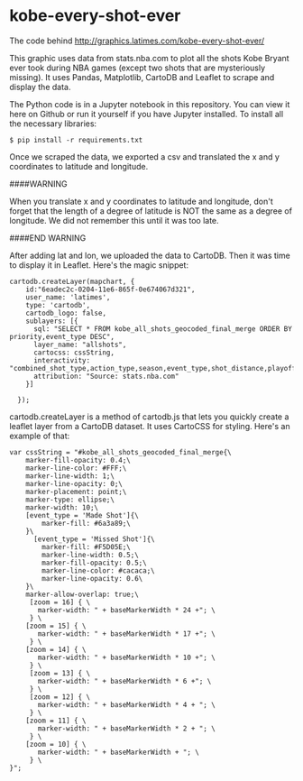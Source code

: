 # kobe-every-shot-ever
The code behind http://graphics.latimes.com/kobe-every-shot-ever/

This graphic uses data from stats.nba.com to plot all the shots Kobe Bryant ever took during NBA games (except two shots that are mysteriously missing). It uses Pandas, Matplotlib, CartoDB and Leaflet to scrape and display the data.

The Python code is in a Jupyter notebook in this repository. You can view it here on Github or run it yourself if you have Jupyter installed. To install all the necessary libraries:
	
	$ pip install -r requirements.txt

Once we scraped the data, we exported a csv and translated the x and y coordinates to latitude and longitude.

####WARNING

When you translate x and y coordinates to latitude and longitude, don't forget that the length of a degree of latitude is NOT the same as a degree of longitude. We did not remember this until it was too late.

####END WARNING

After adding lat and lon, we uploaded the data to CartoDB. Then it was time to display it in Leaflet. Here's the magic snippet:
	
	cartodb.createLayer(mapchart, {
	    id:"6eadec2c-0204-11e6-865f-0e674067d321",
	    user_name: 'latimes',
	    type: 'cartodb',
	    cartodb_logo: false,
	    sublayers: [{
	      sql: "SELECT * FROM kobe_all_shots_geocoded_final_merge ORDER BY priority,event_type DESC",
	      layer_name: "allshots",
	      cartocss: cssString,
	      interactivity: "combined_shot_type,action_type,season,event_type,shot_distance,playoffs,opponent,game_date",
	      attribution: "Source: stats.nba.com"
	    }]

	  });

cartodb.createLayer is a method of cartodb.js that lets you quickly create a leaflet layer from a CartoDB dataset. It uses CartoCSS for styling. Here's an example of that:

	var cssString = "#kobe_all_shots_geocoded_final_merge{\
	    marker-fill-opacity: 0.4;\
	    marker-line-color: #FFF;\
	    marker-line-width: 1;\
	    marker-line-opacity: 0;\
	    marker-placement: point;\
	    marker-type: ellipse;\
	    marker-width: 10;\
	    [event_type = 'Made Shot']{\
	        marker-fill: #6a3a89;\
	    }\
	      [event_type = 'Missed Shot']{\
	        marker-fill: #F5D05E;\
	        marker-line-width: 0.5;\
	        marker-fill-opacity: 0.5;\
	        marker-line-color: #cacaca;\
	        marker-line-opacity: 0.6\
	    }\
	    marker-allow-overlap: true;\
	     [zoom = 16] { \
	       marker-width: " + baseMarkerWidth * 24 +"; \
	     } \
	    [zoom = 15] { \
	       marker-width: " + baseMarkerWidth * 17 +"; \
	     } \
	    [zoom = 14] { \
	       marker-width: " + baseMarkerWidth * 10 +"; \
	     } \
	     [zoom = 13] { \
	       marker-width: " + baseMarkerWidth * 6 +"; \
	     } \
	     [zoom = 12] { \
	       marker-width: " + baseMarkerWidth * 4 + "; \
	     } \
	    [zoom = 11] { \
	       marker-width: " + baseMarkerWidth * 2 + "; \
	     } \
	    [zoom = 10] { \
	       marker-width: " + baseMarkerWidth + "; \
	     } \
	}";
